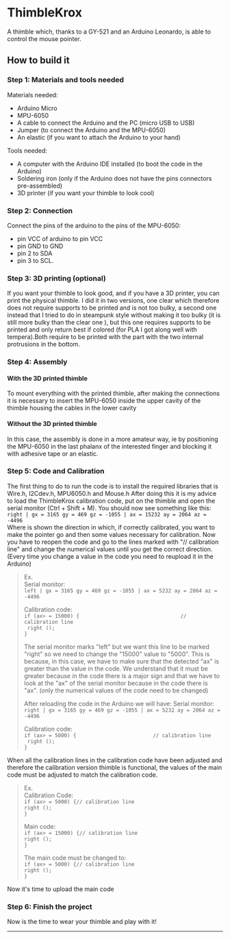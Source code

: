 # ThimbleKrox

A thimble which, thanks to a GY-521 and an Arduino Leonardo, is able to control the mouse pointer.
## How to build it

### Step 1: Materials and tools needed
Materials needed:
* Arduino Micro
* MPU-6050
* A cable to connect the Arduino and the PC (micro USB to USB)
* Jumper (to connect the Arduino and the MPU-6050)
* An elastic (if you want to attach the Arduino to your hand)

Tools needed:
* A computer with the Arduino IDE installed (to boot the code in the Arduino)
* Soldering iron (only if the Arduino does not have the pins connectors pre-assembled)
* 3D printer (if you want your thimble to look cool)

### Step 2: Connection
Connect the pins of the arduino to the pins of the MPU-6050:
* pin VCC of arduino to pin VCC
* pin GND to GND
* pin 2 to SDA
* pin 3 to SCL.

### Step 3: 3D printing (optional)
If you want your thimble to look good, and if you have a 3D printer, you can print the physical thimble.
I did it in two versions, one clear which therefore does not require supports to be printed and is not too bulky, a second one instead that I tried to do in steampunk style without making it too bulky (it is still more bulky than the clear one ), but this one requires supports to be printed and only return best if colored (for PLA I got along well with tempera).Both require to be printed with the part with the two internal protrusions in the bottom.

### Step 4: Assembly

#### With the 3D printed thimble
To mount everything with the printed thimble, after making the connections it is necessary to insert the MPU-6050 inside the upper cavity of the thimble housing the cables in the lower cavity

#### Without the 3D printed thimble
In this case, the assembly is done in a more amateur way, ie by positioning the MPU-6050 in the last phalanx of the interested finger and blocking it with adhesive tape or an elastic.

### Step 5: Code and Calibration
The first thing to do to run the code is to install the required libraries that is Wire.h, I2Cdev.h, MPU6050.h and Mouse.h
After doing this it is my advice to load the ThimbleKrox calibration code, put on the thimble and open the serial monitor (Ctrl + Shift + M).
You should now see something like this:<br>
`right | gx = 3165 gy = 469 gz = -1055 | ax = 15232 ay = 2064 az = -4496`<br>
Where is shown the direction in which, if correctly calibrated, you want to make the pointer go and then some values necessary for calibration.
Now you have to reopen the code and go to the lines marked with "// calibration line" and change the numerical values until you get the correct direction. (Every time you change a value in the code you need to reupload it in the Arduino)

>Ex.<br>
>Serial monitor:<br>
>`left | gx = 3165 gy = 469 gz = -1055 | ax = 5232 ay = 2064 az = -4496`<br>
>
>Calibration code:<br>
> `if (ax> = 15000) {                                 // calibration line`<br>
>   ` right ();`<br>
> ` } `<br>
>
>The serial monitor marks "left" but we want this line to be marked "right" so we need to change the "15000" value to "5000". This is because, in this case, we have to make sure that the detected "ax" is greater than the value in the code. We understand that it must be greater because in the code there is a major sign and that we have to look at the "ax" of the serial monitor because in the code there is "ax". (only the numerical values of the code need to be changed)
>
>After reloading the code in the Arduino we will have:
>Serial monitor:<br>
>`right | gx = 3165 gy = 469 gz = -1055 | ax = 5232 ay = 2064 az = -4496`<br>
>
>Calibration code:<br>
 >`if (ax> = 5000) {                         // calibration line`<br>
 >  ` right ();`<br>
 >` } `<br>

When all the calibration lines in the calibration code have been adjusted and therefore the calibration version thimble is functional, the values of the main code must be adjusted to match the calibration code.

>Ex.<br>
>Calibration Code:<br>
>   `if (ax> = 5000) {// calibration line` <br>
>    `right ();` <br>
>  `}` <br>
>
>Main code:<br>
>  `if (ax> = 15000) {// calibration line` <br>
>    `right ();` <br>
>  `}` <br>
>
>The main code must be changed to:<br>
>  `if (ax> = 5000) {// calibration line` <br>
>    `right ();` <br>
>  `}` <br>

Now it's time to upload the main code

### Step 6: Finish the project
Now is the time to wear your thimble and play with it!

-------------
